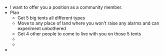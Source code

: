 - I want to offer you a position as a community member.
- Plan
	- Get 5 big tents all different types
	- Move to any place of land where you won't raise any alarms and can experiment unbothered
	- Get 4 other people to come to live with you on those 5 tents
	-
	-
-